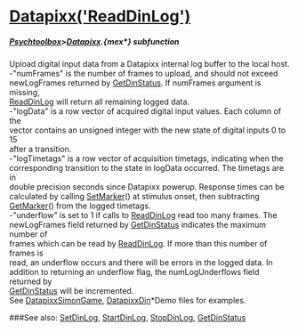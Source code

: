 # [Datapixx('ReadDinLog')](Datapixx-ReadDinLog) 
##### [Psychtoolbox](Psychtoolbox)>[Datapixx](Datapixx).{mex*} subfunction


Upload digital input data from a Datapixx internal log buffer to the local host.  
-"numFrames" is the number of frames to upload, and should not exceed  
newLogFrames returned by [GetDinStatus](GetDinStatus). If numFrames argument is missing,  
[ReadDinLog](ReadDinLog) will return all remaining logged data.  
-"logData" is a row vector of acquired digital input values. Each column of the  
vector contains an unsigned integer with the new state of digital inputs 0 to 15  
after a transition.  
-"logTimetags" is a row vector of acquisition timetags, indicating when the  
corresponding transition to the state in logData occurred. The timetags are in  
double precision seconds since Datapixx powerup. Response times can be  
calculated by calling [SetMarker](SetMarker)() at stimulus onset, then subtracting  
[GetMarker](GetMarker)() from the logged timetags.  
-"underflow" is set to 1 if calls to [ReadDinLog](ReadDinLog) read too many frames. The  
newLogFrames field returned by [GetDinStatus](GetDinStatus) indicates the maximum number of  
frames which can be read by [ReadDinLog](ReadDinLog). If more than this number of frames is  
read, an underflow occurs and there will be errors in the logged data. In  
addition to returning an underflow flag, the numLogUnderflows field returned by  
[GetDinStatus](GetDinStatus) will be incremented.  
See [DatapixxSimonGame](DatapixxSimonGame), [DatapixxDin](DatapixxDin)\*Demo files for examples.  
  


###See also:
[SetDinLog](Datapixx-SetDinLog), [StartDinLog](Datapixx-StartDinLog), [StopDinLog](Datapixx-StopDinLog), [GetDinStatus](Datapixx-GetDinStatus)
